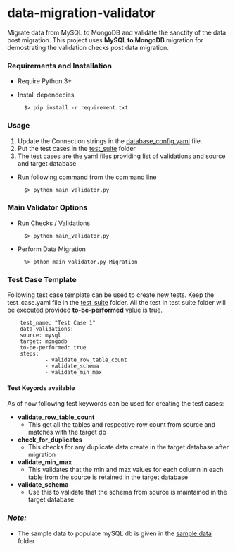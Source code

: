 # data-migration-validator
Migrate data from MySQL to MongoDB and validate the sanctity of the data post migration. This project uses **MySQL to MongoDB** migration for demostrating the validation checks post data migration.

### Requirements and Installation

- Require Python 3+
- Install dependecies

        $> pip install -r requirement.txt

### Usage

1. Update the Connection strings in the [database_config.yaml](./database_config.yaml) file.
1. Put the test cases in the [test_suite](./test_suite/) folder
1. The test cases are the yaml files providing list of validations and source and target database

- Run following command from the command line

        $> python main_validator.py

### Main Validator Options

- Run Checks / Validations 
    
        $> python main_validator.py

- Perform Data Migration

        %> pthon main_validator.py Migration


### Test Case Template

Following test case template can be used to create new tests. Keep the test_case.yaml file in the [test_suite](./test_suite/) folder. All the test in test suite folder will be executed provided **to-be-performed** value is true.
        
        test_name: "Test Case 1"
        data-validations:
        source: mysql
        target: mongodb
        to-be-performed: true
        steps:
                - validate_row_table_count
                - validate_schema
                - validate_min_max

#### Test Keyords available

As of now following test keywords can be used for creating the test cases:
- **validate_row_table_count**
    - This get all the tables and respective row count from source and matches with the target db
- **check_for_duplicates**
    - This checks for any duplicate data create in the target database after migration
- **validate_min_max**
    - This validates that the min and max values for each column in each table from the source is retained in the target database
- **validate_schema**
    - Use this to validate that the schema from source is maintained in the target database


### *Note:*
- The sample data to populate mySQL db is given in the [sample data](./db_scripts/mysql/data_dump_mysql/) folder
